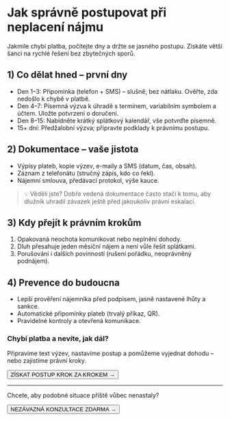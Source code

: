 # Jak správně postupovat při neplacení nájmu

Jakmile chybí platba, počítejte dny a držte se jasného postupu. Získáte větší šanci na rychlé řešení bez zbytečných sporů.

## 1) Co dělat hned – první dny

- Den 1–3: Připomínka (telefon + SMS) – slušně, bez nátlaku. Ověřte, zda nedošlo k chybě v platbě.
- Den 4–7: Písemná výzva k úhradě s termínem, variabilním symbolem a účtem. Uložte potvrzení o doručení.
- Den 8–15: Nabídněte krátký splátkový kalendář, vše potvrďte písemně.
- 15+ dní: Předžalobní výzva; připravte podklady k právnímu postupu.

## 2) Dokumentace – vaše jistota

- Výpisy plateb, kopie výzev, e-maily a SMS (datum, čas, obsah).
- Záznam z telefonátu (stručný zápis, kdo co řekl).
- Nájemní smlouva, předávací protokol, výše kauce.

> 💡 Věděli jste? Dobře vedená dokumentace často stačí k tomu, aby dlužník uhradil závazek ještě před jakoukoliv právní eskalací.

## 3) Kdy přejít k právním krokům

1. Opakovaná neochota komunikovat nebo neplnění dohody.
2. Dluh přesahuje jeden měsíční nájem a není vůle řešit splátkami.
3. Porušování i dalších povinností (rušení pořádku, neoprávněný podnájem).

## 4) Prevence do budoucna

- Lepší prověření nájemníka před podpisem, jasně nastavené lhůty a sankce.
- Automatické připomínky plateb (trvalý příkaz, QR).
- Pravidelné kontroly a otevřená komunikace.

<div class="not-prose my-8 p-5 rounded-2xl border border-gray-200 bg-white shadow-sm">
  <h3 class="m-0 text-lg font-semibold">Chybí platba a nevíte, jak dál?</h3>
  <p class="m-0 mt-2 text-gray-700">Připravíme text výzev, nastavíme postup a pomůžeme vyjednat dohodu – nebo zajistíme právní kroky.</p>
  <div class="mt-4">
    <button data-open-popup class="inline-flex items-center justify-center px-5 py-3 rounded-full bg-[#0D28F2] text-white hover:bg-[#0a1fc5] transition">ZÍSKAT POSTUP KROK ZA KROKEM →</button>
  </div>
</div>

---

Chcete, aby podobné situace příště vůbec nenastaly?

<button data-open-popup class="inline-flex items-center justify-center px-6 py-3 rounded-full bg-gray-900 text-white hover:bg-gray-800 transition">NEZÁVAZNÁ KONZULTACE ZDARMA →</button>
